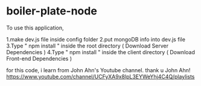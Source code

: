 # boiler-plate-node

To use this application,

1.make dev.js file inside config folder
2.put mongoDB info into dev.js file
3.Type " npm install " inside the root directory ( Download Server Dependencies )
4.Type " npm install " inside the client directory ( Download Front-end Dependencies )

for this code, i learn from John Ahn's Youtube channel.
thank u John Ahn! 
https://www.youtube.com/channel/UCFyXA9x8lpL3EYWeYhj4C4Q/playlists
